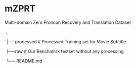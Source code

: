 # mZPRT
Multi-domain Zero Pronoun Recovery and Translation Dataset

​	.

​	├──processed											 # Processed Training set for Movie Subtitle

​	├──raw                                                        # Our Benchamrk testset without any processing

​	└── README.md

